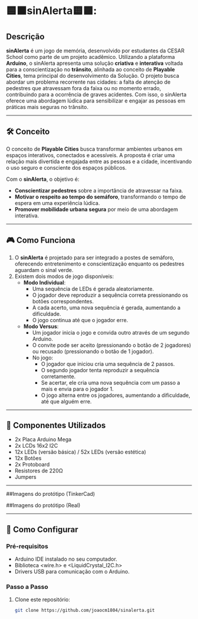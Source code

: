 # 🟦🟧sinAlerta🟨🟪:
## Descrição

**sinAlerta** é um jogo de memória, desenvolvido por estudantes da CESAR School como parte de um projeto acadêmico. Utilizando a plataforma **Arduino**, o sinAlerta apresenta uma solução **criativa** e **interativa** voltada para a conscientização no **trânsito**, alinhada ao conceito de **Playable Cities**, tema principal do desenvolvimento da Solução. O projeto busca abordar um problema recorrente nas cidades: a falta de atenção de pedestres que atravessam fora da faixa ou no momento errado, contribuindo para a ocorrência de graves acidentes. Com isso, o sinAlerta oferece uma abordagem lúdica para sensibilizar e engajar as pessoas em práticas mais seguras no trânsito.

---

## 🛠 Conceito

O conceito de **Playable Cities** busca transformar ambientes urbanos em espaços interativos, conectados e acessíveis. A proposta é criar uma relação mais divertida e engajada entre as pessoas e a cidade, incentivando o uso seguro e consciente dos espaços públicos.

Com o **sinAlerta**, o objetivo é:
- **Conscientizar pedestres** sobre a importância de atravessar na faixa.
- **Motivar o respeito ao tempo do semáforo**, transformando o tempo de espera em uma experiência lúdica.
- **Promover mobilidade urbana segura** por meio de uma abordagem interativa.

---

## 🎮 Como Funciona

1. O **sinAlerta** é projetado para ser integrado a postes de semáforo, oferecendo entretenimento e conscientização enquanto os pedestres aguardam o sinal verde.
2. Existem dois modos de jogo disponíveis:
   - **Modo Individual**:
     - Uma sequência de LEDs é gerada aleatoriamente.
     - O jogador deve reproduzir a sequência correta pressionando os botões correspondentes.
     - A cada acerto, uma nova sequência é gerada, aumentando a dificuldade.
     - O jogo continua até que o jogador erre.
   - **Modo Versus**:
     - Um jogador inicia o jogo e convida outro através de um segundo Arduino.
     - O convite pode ser aceito (pressionando o botão de 2 jogadores) ou recusado (pressionando o botão de 1 jogador).
     - No jogo:
       - O jogador que iniciou cria uma sequência de 2 passos.
       - O segundo jogador tenta reproduzir a sequência corretamente.
       - Se acertar, ele cria uma nova sequência com um passo a mais e envia para o jogador 1.
       - O jogo alterna entre os jogadores, aumentando a dificuldade, até que alguém erre.

---

## 🔧 Componentes Utilizados

- 2x Placa Arduino Mega
- 2x LCDs 16x2 I2C
- 12x LEDs (versão básica) / 52x LEDs (versão estética)
- 12x Botões
- 2x Protoboard
- Resistores de 220Ω
- Jumpers

---

##Imagens do protótipo (TinkerCad)


##Imagens do protótipo (Real)

---

## 🚀 Como Configurar

### Pré-requisitos
- Arduino IDE instalado no seu computador.
- Biblioteca <wire.h> e <LiquidCrystal_I2C.h>
- Drivers USB para comunicação com o Arduino.

### Passo a Passo
1. Clone este repositório:
   ```bash
   git clone https://github.com/joaocm1804/sinalerta.git



